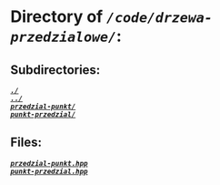 # Directory of *`/code/drzewa-przedzialowe/`*:
## Subdirectories:
[***`./`***](./)\
[***`../`***](../)\
[***`przedzial-punkt/`***](przedzial-punkt/)\
[***`punkt-przedzial/`***](punkt-przedzial/)
## Files:
[***`przedzial-punkt.hpp`***](przedzial-punkt.hpp)\
[***`punkt-przedzial.hpp`***](punkt-przedzial.hpp)
